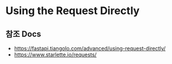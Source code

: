 # Using the Request Directly


## 참조 Docs

- https://fastapi.tiangolo.com/advanced/using-request-directly/
- https://www.starlette.io/requests/
